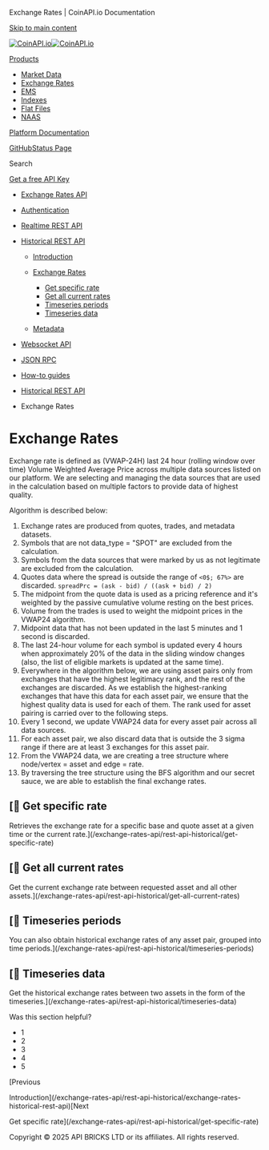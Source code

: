 Exchange Rates | CoinAPI.io Documentation




[Skip to main content](#__docusaurus_skipToContent_fallback)

[![CoinAPI.io](/img/logo.svg)![CoinAPI.io](/img/logo.svg)](https://www.coinapi.io)

[Products](/exchange-rates-api/rest-api-historical/exchange-rates)

* [Market Data](/market-data/)
* [Exchange Rates](/exchange-rates-api/)
* [EMS](/ems-api/)
* [Indexes](/indexes-api/)
* [Flat Files](/flat-files-api/)
* [NAAS](/naas-api/)

[Platform Documentation](/general/authentication)

[GitHub](https://github.com/api-bricks/api-bricks-sdk)[Status Page](https://status.coinapi.io)

Search

[Get a free API Key](https://console.coinapi.io/?link=/apikeys/create)

* [Exchange Rates API](/exchange-rates-api/)
* [Authentication](/exchange-rates-api/authentication)
* [Realtime REST API](/exchange-rates-api/rest-api-realtime/exchange-rates-realtime-rest-api)
* [Historical REST API](/exchange-rates-api/rest-api-historical/exchange-rates-historical-rest-api)

  + [Introduction](/exchange-rates-api/rest-api-historical/exchange-rates-historical-rest-api)
  + [Exchange Rates](/exchange-rates-api/rest-api-historical/exchange-rates)

    - [Get specific rate](/exchange-rates-api/rest-api-historical/get-specific-rate)
    - [Get all current rates](/exchange-rates-api/rest-api-historical/get-all-current-rates)
    - [Timeseries periods](/exchange-rates-api/rest-api-historical/timeseries-periods)
    - [Timeseries data](/exchange-rates-api/rest-api-historical/timeseries-data)
  + [Metadata](/exchange-rates-api/rest-api-historical/metadata)
* [Websocket API](/exchange-rates-api/websocket/)
* [JSON RPC](/exchange-rates-api/jsonrpc-api)
* [How-to guides](/exchange-rates-api/how-to-guides/)

* [Historical REST API](/exchange-rates-api/rest-api-historical/exchange-rates-historical-rest-api)
* Exchange Rates

Exchange Rates
==============

Exchange rate is defined as (VWAP-24H) last 24 hour (rolling window over time) Volume Weighted Average Price across multiple data sources listed on our platform. We are selecting and managing the data sources that are used in the calculation based on multiple factors to provide data of highest quality.

Algorithm is described below:

1. Exchange rates are produced from quotes, trades, and metadata datasets.
2. Symbols that are not data\_type = "SPOT" are excluded from the calculation.
3. Symbols from the data sources that were marked by us as not legitimate are excluded from the calculation.
4. Quotes data where the spread is outside the range of `<0$; 67%>` are discarded. `spreadPrc = (ask - bid) / ((ask + bid) / 2)`
5. The midpoint from the quote data is used as a pricing reference and it's weighted by the passive cumulative volume resting on the best prices.
6. Volume from the trades is used to weight the midpoint prices in the VWAP24 algorithm.
7. Midpoint data that has not been updated in the last 5 minutes and 1 second is discarded.
8. The last 24-hour volume for each symbol is updated every 4 hours when approximately 20% of the data in the sliding window changes (also, the list of eligible markets is updated at the same time).
9. Everywhere in the algorithm below, we are using asset pairs only from exchanges that have the highest legitimacy rank, and the rest of the exchanges are discarded. As we establish the highest-ranking exchanges that have this data for each asset pair, we ensure that the highest quality data is used for each of them. The rank used for asset pairing is carried over to the following steps.
10. Every 1 second, we update VWAP24 data for every asset pair across all data sources.
11. For each asset pair, we also discard data that is outside the 3 sigma range if there are at least 3 exchanges for this asset pair.
12. From the VWAP24 data, we are creating a tree structure where node/vertex = asset and edge = rate.
13. By traversing the tree structure using the BFS algorithm and our secret sauce, we are able to establish the final exchange rates.

[📄️ Get specific rate
--------------------

Retrieves the exchange rate for a specific base and quote asset at a given time or the current rate.](/exchange-rates-api/rest-api-historical/get-specific-rate)

[📄️ Get all current rates
------------------------

Get the current exchange rate between requested asset and all other assets.](/exchange-rates-api/rest-api-historical/get-all-current-rates)

[📄️ Timeseries periods
---------------------

You can also obtain historical exchange rates of any asset pair, grouped into time periods.](/exchange-rates-api/rest-api-historical/timeseries-periods)

[📄️ Timeseries data
------------------

Get the historical exchange rates between two assets in the form of the timeseries.](/exchange-rates-api/rest-api-historical/timeseries-data)

Was this section helpful?

* 1
* 2
* 3
* 4
* 5

[Previous

Introduction](/exchange-rates-api/rest-api-historical/exchange-rates-historical-rest-api)[Next

Get specific rate](/exchange-rates-api/rest-api-historical/get-specific-rate)

Copyright © 2025 API BRICKS LTD or its affiliates. All rights reserved.